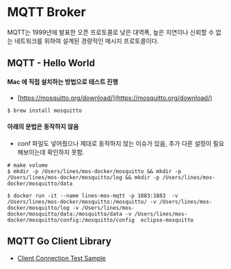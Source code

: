 # MQTT Broker  

MQTT는 1999년에 발표한 오픈 프로토콜로 낮은 대역폭, 높은 지연이나 신뢰할 수 없는 네트워크를 위하여 설계된 경량적인 메시지 프로토콜이다. 

## MQTT - Hello World 

#### Mac 에 직접 설치하는 방법으로 테스트 진행 

- [https://mosquitto.org/download/](https://mosquitto.org/download/)

```shell
$ brew install mosquitto
```


#### 아래의 문법은 동작하지 않음

- conf 파일도 넣어줬으나 제대로 동작하지 않는 이슈가 있음, 추가 다른 설정이 필요해보이는데 확인하지 못함. 

```shell
# make volume 
$ mkdir -p /Users/lines/mos-docker/mosquitto && mkdir -p /Users/lines/mos-docker/mosquitto/log && mkdir -p /Users/lines/mos-docker/mosquitto/data

$ docker run -it --name lines-mos-mqtt -p 1883:1883  -v /Users/lines/mos-docker/mosquitto:/mosquitto/ -v /Users/lines/mos-docker/mosquitto/log -v /Users/lines/mos-docker/mosquitto/data:/mosquitto/data -v /Users/lines/mos-docker/mosquitto/config:/mosquitto/config  eclipse-mosquitto
```


## MQTT Go Client Library

- [Client Connection Test Sample](https://github.com/eclipse/paho.golang/blob/master/paho/client_test.go)